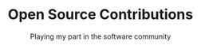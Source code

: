 ---
layout: page
title: Open Source Contributions
subtitle: Playing my part in the software community
---
